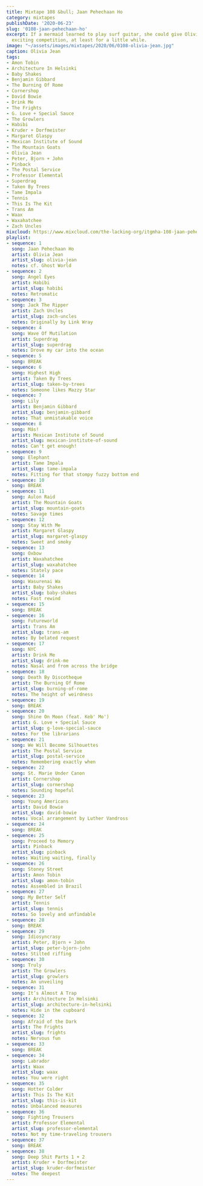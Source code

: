 ```yaml
---
title: Mixtape 108 &bull; Jaan Pehechaan Ho
category: mixtapes
publishDate: '2020-06-23'
slug: '0108-jaan-pehechaan-ho'
excerpt: If a mermaid learned to play surf guitar, she could give Olivia Jean some
  exciting competition, at least for a little while.
image: "~/assets/images/mixtapes/2020/06/0108-olivia-jean.jpg"
caption: Olivia Jean
tags:
- Amon Tobin
- Architecture In Helsinki
- Baby Shakes
- Benjamin Gibbard
- The Burning Of Rome
- Cornershop
- David Bowie
- Drink Me
- The Frights
- G. Love + Special Sauce
- The Growlers
- Habibi
- Kruder + Dorfmeister
- Margaret Glaspy
- Mexican Institute of Sound
- The Mountain Goats
- Olivia Jean
- Peter, Bjorn + John
- Pinback
- The Postal Service
- Professor Elemental
- Superdrag
- Taken By Trees
- Tame Impala
- Tennis
- This Is The Kit
- Trans Am
- Waax
- Waxahatchee
- Zach Uncles
mixcloud: https://www.mixcloud.com/the-lacking-org/itgmha-108-jaan-pehechaan-ho/
playlist:
- sequence: 1
  song: Jaan Pehechaan Ho
  artist: Olivia Jean
  artist_slug: olivia-jean
  notes: cf. Ghost World
- sequence: 2
  song: Angel Eyes
  artist: Habibi
  artist_slug: habibi
  notes: Retromatic
- sequence: 3
  song: Jack The Ripper
  artist: Zach Uncles
  artist_slug: zach-uncles
  notes: Originally by Link Wray
- sequence: 4
  song: Wave Of Mutilation
  artist: Superdrag
  artist_slug: superdrag
  notes: Drove my car into the ocean
- sequence: 5
  song: BREAK
- sequence: 6
  song: Highest High
  artist: Taken By Trees
  artist_slug: taken-by-trees
  notes: Someone likes Mazzy Star
- sequence: 7
  song: Lily
  artist: Benjamin Gibbard
  artist_slug: benjamin-gibbard
  notes: That unmistakable voice
- sequence: 8
  song: Más!
  artist: Mexican Institute of Sound
  artist_slug: mexican-institute-of-sound
  notes: Can't get enough!
- sequence: 9
  song: Elephant
  artist: Tame Impala
  artist_slug: tame-impala
  notes: Fitting for that stompy fuzzy bottom end
- sequence: 10
  song: BREAK
- sequence: 11
  song: Aulon Raid
  artist: The Mountain Goats
  artist_slug: mountain-goats
  notes: Savage times
- sequence: 12
  song: Stay With Me
  artist: Margaret Glaspy
  artist_slug: margaret-glaspy
  notes: Sweet and smoky
- sequence: 13
  song: Oxbow
  artist: Waxahatchee
  artist_slug: waxahatchee
  notes: Stately pace
- sequence: 14
  song: Wasurenai Wa
  artist: Baby Shakes
  artist_slug: baby-shakes
  notes: Fast rewind
- sequence: 15
  song: BREAK
- sequence: 16
  song: Futureworld
  artist: Trans Am
  artist_slug: trans-am
  notes: By belated request
- sequence: 17
  song: NYC
  artist: Drink Me
  artist_slug: drink-me
  notes: Nasal and from across the bridge
- sequence: 18
  song: Death By Discotheque
  artist: The Burning Of Rome
  artist_slug: burning-of-rome
  notes: The height of weirdness
- sequence: 19
  song: BREAK
- sequence: 20
  song: Shine On Moon (feat. Keb' Mo')
  artist: G. Love + Special Sauce
  artist_slug: g-love-special-sauce
  notes: For the librarians
- sequence: 21
  song: We Will Become Silhouettes
  artist: The Postal Service
  artist_slug: postal-service
  notes: Remembering exactly when
- sequence: 22
  song: St. Marie Under Canon
  artist: Cornershop
  artist_slug: cornershop
  notes: Sounding hopeful
- sequence: 23
  song: Young Americans
  artist: David Bowie
  artist_slug: david-bowie
  notes: Vocal arrangement by Luther Vandross
- sequence: 24
  song: BREAK
- sequence: 25
  song: Proceed to Memory
  artist: Pinback
  artist_slug: pinback
  notes: Waiting waiting, finally
- sequence: 26
  song: Stoney Street
  artist: Amon Tobin
  artist_slug: amon-tobin
  notes: Assembled in Brazil
- sequence: 27
  song: My Better Self
  artist: Tennis
  artist_slug: tennis
  notes: So lovely and unfindable
- sequence: 28
  song: BREAK
- sequence: 29
  song: Idiosyncrasy
  artist: Peter, Bjorn + John
  artist_slug: peter-bjorn-john
  notes: Stilted riffing
- sequence: 30
  song: Truly
  artist: The Growlers
  artist_slug: growlers
  notes: An unveiling
- sequence: 31
  song: It’s Almost A Trap
  artist: Architecture In Helsinki
  artist_slug: architecture-in-helsinki
  notes: Hide in the cupboard
- sequence: 32
  song: Afraid of the Dark
  artist: The Frights
  artist_slug: frights
  notes: Nervous fun
- sequence: 33
  song: BREAK
- sequence: 34
  song: Labrador
  artist: Waax
  artist_slug: waax
  notes: You were right
- sequence: 35
  song: Hotter Colder
  artist: This Is The Kit
  artist_slug: this-is-kit
  notes: Unbalanced measures
- sequence: 36
  song: Fighting Trousers
  artist: Professor Elemental
  artist_slug: professor-elemental
  notes: Not my time-traveling trousers
- sequence: 37
  song: BREAK
- sequence: 38
  song: Deep Shit Parts 1 + 2
  artist: Kruder + Dorfmeister
  artist_slug: kruder-dorfmeister
  notes: The deepest
---
```


